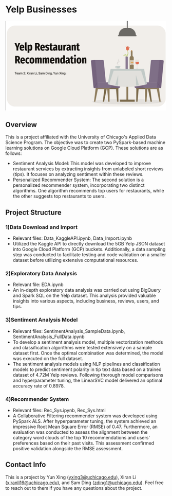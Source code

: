 # Yelp Businesses 

![](Pres_first_page.png)

## Overview
This is a project affiliated with the University of Chicago's Applied Data Science Program. The objective was to create two PySpark-based machine learning solutions on Google Cloud Platform (GCP). These solutions are as follows:

- Sentiment Analysis Model: This model was developed to improve restaurant services by extracting insights from unlabeled short reviews (tips). It focuses on analyzing sentiment within these reviews.
- Personalized Recommender System: The second solution is a personalized recommender system, incorporating two distinct algorithms. One algorithm recommends top users for restaurants, while the other suggests top restaurants to users.

## Project Structure
### 1)Data Download and Import 
- Relevant files: Data_KaggleAPI.ipynb, Data_Import.ipynb
- Utilized the Kaggle API to directly download the 5GB Yelp JSON dataset into Google Cloud Platform (GCP) buckets. Additionally, a data sampling step was conducted to facilitate testing and code validation on a smaller dataset before utilizing extensive computational resources.

### 2)Exploratory Data Analysis
- Relevant file: EDA.ipynb
- An in-depth exploratory data analysis was carried out using BigQuery and Spark SQL on the Yelp dataset. This analysis provided valuable insights into various aspects, including business, reviews, users, and tips.

### 3)Sentiment Analysis Model 
- Relevant files: SentimentAnalysis_SampleData.ipynb, SentimentAnalysis_FullData.ipynb
- To develop a sentiment analysis model, multiple vectorization methods and classification algorithms were tested extensively on a sample dataset first. Once the optimal combination was determined, the model was executed on the full dataset.
- The sentiment analysis models using NLP pipelines and classification models to predict sentiment polarity in tip text data based on a trained dataset of 4.72M Yelp reviews. Following thorough model comparisons and hyperparameter tuning, the LinearSVC model delivered an optimal accuracy rate of 0.8978.

### 4)Recommender System
- Relevant files: Rec_Sys.ipynb, Rec_Sys.html
- A Collaborative Filtering recommender system was developed using PySpark ALS. After hyperparameter tuning, the system achieved an impressive Root Mean Square Error (RMSE) of 0.47. Furthermore, an evaluation was conducted to assess the alignment between the category word clouds of the top 10 recommendations and users' preferences based on their past visits. This assessment confirmed positive validation alongside the RMSE assessment.

## Contact Info
This is a project by Yun Xing ([yxing3@uchicago.edu](mailto:yxing3@uchicago.edu)), Xiran Li ([xiranli16@uchicago.edu](mailto:xiranli16@uchicago.edu)), and Sam Ding ([zding1@uchicago.edu](mailto:zding1@uchicago.edu)). 
Feel free to reach out to them if you have any questions about the project.
